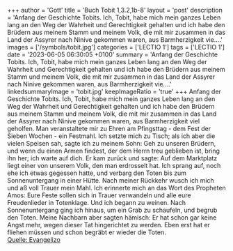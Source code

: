 +++
author = 'Gott'
title = 'Buch Tobit 1,3.2,1b-8'
layout = 'post'
description = 'Anfang der Geschichte Tobits. Ich, Tobit, habe mich mein ganzes Leben lang an den Weg der Wahrheit und Gerechtigkeit gehalten und ich habe den Brüdern aus meinem Stamm und meinem Volk, die mit mir zusammen in das Land der Assyrer nach Ninive gekommen waren, aus Barmherzigkeit vie....'
images = ['/symbols/tobit.jpg']
categories = ['LECTIO 1']
tags = ['LECTIO 1']
date = '2023-06-05 06:30:05 +0100'
summary = 'Anfang der Geschichte Tobits. Ich, Tobit, habe mich mein ganzes Leben lang an den Weg der Wahrheit und Gerechtigkeit gehalten und ich habe den Brüdern aus meinem Stamm und meinem Volk, die mit mir zusammen in das Land der Assyrer nach Ninive gekommen waren, aus Barmherzigkeit vie....'
linkedsummaryImage = 'tobit.jpg'
keepImageRatio = 'true'
+++
Anfang der Geschichte Tobits. Ich, Tobit, habe mich mein ganzes Leben lang an den Weg der Wahrheit und Gerechtigkeit gehalten und ich habe den Brüdern aus meinem Stamm und meinem Volk, die mit mir zusammen in das Land der Assyrer nach Ninive gekommen waren, aus Barmherzigkeit viel geholfen.<!--more-->
Man veranstaltete mir zu Ehren am Pfingsttag - dem Fest der Sieben Wochen - ein Festmahl.
Ich setzte mich zu Tisch; als ich aber die vielen Speisen sah, sagte ich zu meinem Sohn: Geh zu unseren Brüdern, und wenn du einen Armen findest, der dem Herrn treu geblieben ist, bring ihn her; ich warte auf dich.
Er kam zurück und sagte: Auf dem Marktplatz liegt einer von unserem Volk, den man erdrosselt hat.
Ich sprang auf, noch ehe ich etwas gegessen hatte, und verbarg den Toten bis zum Sonnenuntergang in einer Hütte.
Nach meiner Rückkehr wusch ich mich und aß voll Trauer mein Mahl.
Ich erinnerte mich an das Wort des Propheten Amos: Eure Feste sollen sich in Trauer verwandeln und alle eure Freudenlieder in Totenklage. Und ich begann zu weinen.
Nach Sonnenuntergang ging ich hinaus, um ein Grab zu schaufeln, und begrub den Toten.
Meine Nachbarn aber sagten hämisch: Er hat schon gar keine Angst mehr, wegen dieser Tat hingerichtet zu werden. Eben erst hat er fliehen müssen und schon begräbt er wieder die Toten.<br> [Quelle: Evangelizo](https://evangeliumtagfuertag.org/DE/gospel)